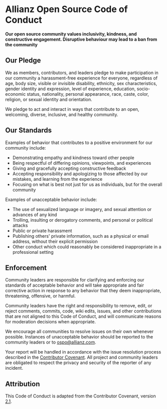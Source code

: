 # Allianz Open Source Code of Conduct

**Our open source community values inclusivity, kindness, and constructive engagement. Disruptive behaviour may lead to a ban from the community**

## Our Pledge

We as members, contributors, and leaders pledge to make participation in our
community a harassment-free experience for everyone, regardless of age, body
size, visible or invisible disability, ethnicity, sex characteristics, gender
identity and expression, level of experience, education, socio-economic status,
nationality, personal appearance, race, caste, color, religion, or sexual
identity and orientation.

We pledge to act and interact in ways that contribute to an open, welcoming,
diverse, inclusive, and healthy community.

## Our Standards

Examples of behavior that contributes to a positive environment for our
community include:

* Demonstrating empathy and kindness toward other people
* Being respectful of differing opinions, viewpoints, and experiences
* Giving and gracefully accepting constructive feedback
* Accepting responsibility and apologizing to those affected by our mistakes,
  and learning from the experience
* Focusing on what is best not just for us as individuals, but for the overall
  community

Examples of unacceptable behavior include:

* The use of sexualized language or imagery, and sexual attention or advances of
  any kind
* Trolling, insulting or derogatory comments, and personal or political attacks
* Public or private harassment
* Publishing others' private information, such as a physical or email address,
  without their explicit permission
* Other conduct which could reasonably be considered inappropriate in a
  professional setting

## Enforcement

Community leaders are responsible for clarifying and enforcing our standards of
acceptable behavior and will take appropriate and fair corrective action in
response to any behavior that they deem inappropriate, threatening, offensive,
or harmful.

Community leaders have the right and responsibility to remove, edit, or reject
comments, commits, code, wiki edits, issues, and other contributions that are
not aligned to this Code of Conduct, and will communicate reasons for moderation
decisions when appropriate.

We encourage all communities to resolve issues on their own whenever possible. 
Instances of unacceptable behavior should be reported to the community leaders or to ospo@allianz.com.

Your report will be handled in accordance with the issue resolution process described in 
the [Contributor Covenant](https://www.contributor-covenant.org/version/2/1/code_of_conduct.html).
All project and community leaders are obligated to respect the privacy and security of the 
reporter of any incident.


## Attribution

This Code of Conduct is adapted from the Contributor Covenant,
version [2.1](https://www.contributor-covenant.org/version/2/1/code_of_conduct.html).


